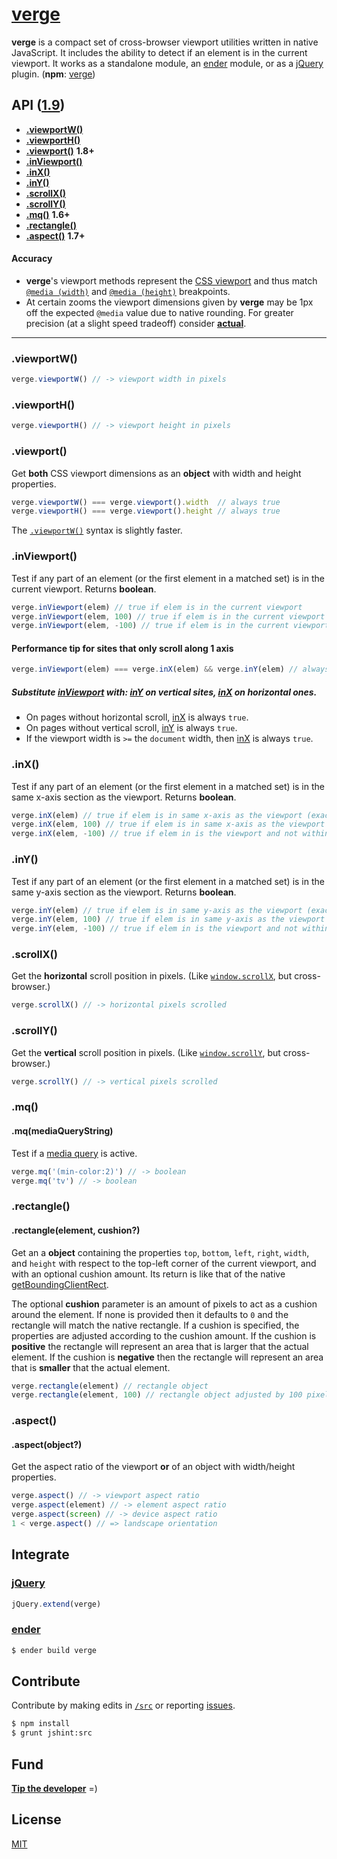 # [verge](../../)

<b>verge</b> is a compact set of cross-browser viewport utilities written in native JavaScript. It includes the ability to detect if an element is in the current viewport. It works as a standalone module, an [ender](#ender) module, or as a [jQuery](#jquery) plugin. (<b>npm</b>: [verge](https://www.npmjs.org/package/verge))

## API ([1.9](../../releases))

- <a href="#viewportw"><b>.viewportW()</b></a>
- <a href="#viewporth"><b>.viewportH()</b></a>
- <a href="#viewport"><b>.viewport()</b></a> <b>1.8+</b>
- <a href="#inviewport"><b>.inViewport()</b></a>
- <a href="#inx"><b>.inX()</b></a>
- <a href="#iny"><b>.inY()</b></a>
- <a href="#scrollx"><b>.scrollX()</b></a>
- <a href="#scrolly"><b>.scrollY()</b></a>
- <a href="#mq"><b>.mq()</b></a> <b>1.6+</b>
- <a href="#rectangle"><b>.rectangle()</b></a>
- <a href="#aspect"><b>.aspect()</b></a> <b>1.7+</b>

#### Accuracy

- <b>verge</b>'s viewport methods represent the [CSS viewport](http://www.w3.org/TR/CSS2/visuren.html#viewport) and thus match [`@media (width)`](http://dev.w3.org/csswg/mediaqueries4/#width) and [`@media (height)`](http://dev.w3.org/csswg/mediaqueries4/#height) breakpoints.
- At certain zooms the viewport dimensions given by <b>verge</b> may be 1px off the expected `@media` value due to native rounding. For greater precision (at a slight speed tradeoff) consider [<b>actual</b>](https://github.com/ryanve/actual).

***

### .viewportW()

```js
verge.viewportW() // -> viewport width in pixels
```

### .viewportH()

```js
verge.viewportH() // -> viewport height in pixels
```

### .viewport()

Get <b>both</b> CSS viewport dimensions as an <b>object</b> with width and height properties.

```js
verge.viewportW() === verge.viewport().width  // always true
verge.viewportH() === verge.viewport().height // always true
```

The [`.viewportW()`](#viewportw) syntax is slightly faster.

### .inViewport()

Test if any part of an element (or the first element in a matched set) is in the current viewport. Returns **boolean**.

```js
verge.inViewport(elem) // true if elem is in the current viewport
verge.inViewport(elem, 100) // true if elem is in the current viewport or within 100px of it
verge.inViewport(elem, -100) // true if elem is in the current viewport and not within 99px of the edge
```

#### Performance tip for sites that only scroll along **1** axis

```js
verge.inViewport(elem) === verge.inX(elem) && verge.inY(elem) // always true
```

##### Substitute [inViewport](#inviewport) with: [inY](#iny) on *vertical* sites, [inX](#inx) on *horizontal* ones.

- On pages without horizontal scroll, [inX](#inx) is always `true`.
- On pages without vertical scroll, [inY](#iny) is always `true`.
- If the viewport width is `>=` the `document` width, then [inX](#inx) is always `true`.

### .inX()

Test if any part of an element (or the first element in a matched set) is in the same x-axis section as the viewport. Returns **boolean**.

```js
verge.inX(elem) // true if elem is in same x-axis as the viewport (exact)
verge.inX(elem, 100) // true if elem is in same x-axis as the viewport or within 100px of it
verge.inX(elem, -100) // true if elem in is the viewport and not within 99px of the edge
```

### .inY()

Test if any part of an element (or the first element in a matched set) is in the same y-axis section as the viewport. Returns **boolean**.

```js
verge.inY(elem) // true if elem is in same y-axis as the viewport (exact)
verge.inY(elem, 100) // true if elem is in same y-axis as the viewport or within 100px of it
verge.inY(elem, -100) // true if elem in is the viewport and not within 99px of the edge
```

### .scrollX()

Get the <b>horizontal</b> scroll position in pixels. (Like [`window.scrollX`](https://developer.mozilla.org/en-US/docs/Web/API/Window.scrollX), but cross-browser.)

```js
verge.scrollX() // -> horizontal pixels scrolled
```

### .scrollY()

Get the <b>vertical</b> scroll position in pixels. (Like [`window.scrollY`](https://developer.mozilla.org/en-US/docs/Web/API/Window.scrollY), but cross-browser.)

```js
verge.scrollY() // -> vertical pixels scrolled
```

### .mq()
#### .mq(mediaQueryString)

Test if a [media query](http://airve.com/mq/) is active.

```js
verge.mq('(min-color:2)') // -> boolean
verge.mq('tv') // -> boolean
```

### .rectangle()
#### .rectangle(element, cushion?)

Get an a <b>object</b> containing the properties `top`, `bottom`, `left`, `right`, `width`, and `height` with respect to the top-left corner of the current viewport, and with an optional cushion amount. Its return is like that of the native [getBoundingClientRect](https://developer.mozilla.org/en/DOM/element.getBoundingClientRect).

The optional <b>cushion</b> parameter is an amount of pixels to act as a cushion around the element. If none is provided then it defaults to `0` and the rectangle will match the native rectangle. If a cushion is specified, the properties are adjusted according to the cushion amount. If the cushion is **positive** the rectangle will represent an area that is larger that the actual element. If the cushion is **negative** then the rectangle will represent an area that is **smaller** that the actual element.

```js
verge.rectangle(element) // rectangle object
verge.rectangle(element, 100) // rectangle object adjusted by 100 pixels
```

### .aspect()
#### .aspect(object?)

Get the aspect ratio of the viewport <b>or</b> of an object with width/height properties.

```js
verge.aspect() // -> viewport aspect ratio
verge.aspect(element) // -> element aspect ratio
verge.aspect(screen) // -> device aspect ratio
1 < verge.aspect() // => landscape orientation
```

## Integrate

### <a href="http://jquery.com">jQuery</a>

```js
jQuery.extend(verge)
```

### <a href="https://github.com/ender-js">ender</a>


```sh
$ ender build verge
```

## Contribute

Contribute by making edits in [`/src`](./src) or reporting [issues](../../issues).

```sh
$ npm install
$ grunt jshint:src
```

## Fund

<b>[Tip the developer](https://www.gittip.com/ryanve/)</b> =)

## License

[MIT](http://opensource.org/licenses/MIT)
